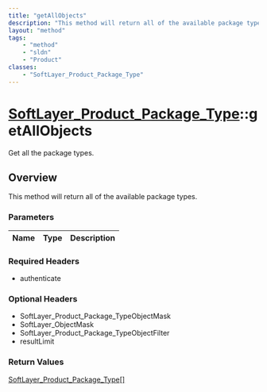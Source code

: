 ```yaml
---
title: "getAllObjects"
description: "This method will return all of the available package types."
layout: "method"
tags:
    - "method"
    - "sldn"
    - "Product"
classes:
    - "SoftLayer_Product_Package_Type"
---
```

# [SoftLayer_Product_Package_Type](/reference/services/SoftLayer_Product_Package_Type)::getAllObjects

Get all the package types.


## Overview 
This method will return all of the available package types. 

### Parameters 
|Name | Type | Description |
| --- | --- | --- |


### Required Headers
* authenticate

### Optional Headers
* SoftLayer_Product_Package_TypeObjectMask
* SoftLayer_ObjectMask
* SoftLayer_Product_Package_TypeObjectFilter
* resultLimit

### Return Values
<a href='/reference/datatypes/SoftLayer_Product_Package_Type'>SoftLayer_Product_Package_Type[] </a>


